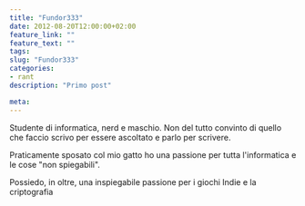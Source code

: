 ```yaml
---
title: "Fundor333"
date: 2012-08-20T12:00:00+02:00
feature_link: ""
feature_text: ""
tags:
slug: "Fundor333"
categories: 
- rant
description: "Primo post"

meta:
---
```


Studente di informatica, nerd e maschio. Non del tutto convinto di quello che faccio scrivo per essere ascoltato e parlo per scrivere.

Praticamente sposato col mio gatto ho una passione per tutta l'informatica e le cose "non spiegabili".

Possiedo, in oltre, una inspiegabile passione per i giochi Indie e la criptografia
